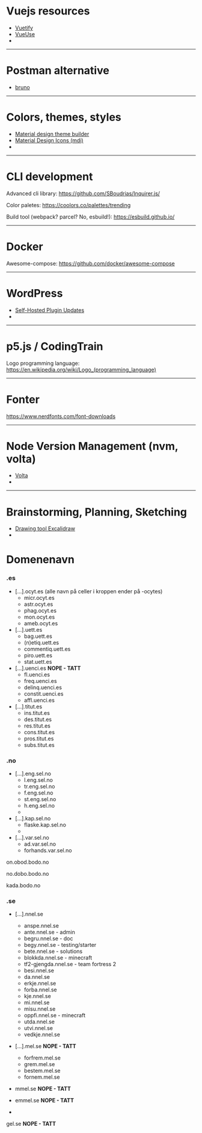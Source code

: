 # Vuejs resources

 - [Vuetify](https://vuetifyjs.com)
 - [VueUse](https://vueuse.org)
 - 

---
# Postman alternative
 - [bruno](https://github.com/usebruno/bruno)

---
# Colors, themes, styles

 - [Material design theme builder](https://m3.material.io/theme-builder#/custom)
 - [Material Design Icons (mdi)](https://pictogrammers.com/library/mdi/)
 - 

---
# CLI development

Advanced cli library: https://github.com/SBoudrias/Inquirer.js/

Color paletes: https://coolors.co/palettes/trending

Build tool (webpack? parcel? No, esbuild!): https://esbuild.github.io/


---
# Docker

Awesome-compose: https://github.com/docker/awesome-compose

---
# WordPress

 - [Self-Hosted Plugin Updates](https://rudrastyh.com/wordpress/self-hosted-plugin-update.html)
 - 

---
# p5.js / CodingTrain

Logo programming language: https://en.wikipedia.org/wiki/Logo_(programming_language)


---
# Fonter
https://www.nerdfonts.com/font-downloads

---
# Node Version Management (nvm, volta)
 - [Volta](https://docs.volta.sh/guide/)
 - 

---
# Brainstorming, Planning, Sketching
 - [Drawing tool Excalidraw](https://excalidraw.com/)
 - 


# Domenenavn

### .es
 - \[...\].ocyt.es (alle navn på celler i kroppen ender på -ocytes)
	 - micr.ocyt.es
	 - astr.ocyt.es
	 - phag.ocyt.es
	 - mon.ocyt.es
	 - ameb.ocyt.es
- \[...\].uett.es
	- bag.uett.es
	- (n)etiq.uett.es
	- commentiq.uett.es
	- piro.uett.es
	- stat.uett.es
- \[...\].uenci.es   **NOPE - TATT**
	- fl.uenci.es
	- freq.uenci.es
	- delinq.uenci.es
	- constit.uenci.es
	- affl.uenci.es
- \[...\].titut.es
	- ins.titut.es
	- des.titut.es
	- res.titut.es
	- cons.titut.es
	- pros.titut.es
	- subs.titut.es

### .no
- \[...\].eng.sel.no
	- l.eng.sel.no
	- tr.eng.sel.no
	- f.eng.sel.no
	- st.eng.sel.no
	- h.eng.sel.no
	- 
- \[...\].kap.sel.no
	- flaske.kap.sel.no
	- 
- \[...\].var.sel.no
	- ad.var.sel.no
	- forhands.var.sel.no

on.obod.bodo.no

no.dobo.bodo.no

kada.bodo.no


### .se

- \[...\].nnel.se
	- anspe.nnel.se
	- ante.nnel.se - admin
	- begru.nnel.se - doc
	- begy.nnel.se - testing/starter
	- bete.nnel.se - solutions
	- blokkda.nnel.se - minecraft
	- tf2-gjengda.nnel.se - team fortress 2
	- besi.nnel.se
	- da.nnel.se
	- erkje.nnel.se
	- forba.nnel.se
	- kje.nnel.se
	- mi.nnel.se
	- misu.nnel.se
	- oppfi.nnel.se - minecraft
	- utda.nnel.se
	- utvi.nnel.se
	- vedkje.nnel.se


- \[...\].mel.se **NOPE - TATT**
	- forfrem.mel.se
	- grem.mel.se
	- bestem.mel.se
	- fornem.mel.se
- mmel.se **NOPE - TATT**
- emmel.se **NOPE - TATT**
- 

gel.se **NOPE - TATT**


